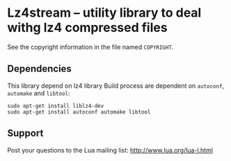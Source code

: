 Lz4stream – utility library to deal withg lz4 compressed files
==============================================================

See the copyright information in the file named `COPYRIGHT`.

Dependencies
------------

This library depend on lz4 library
Build process are dependent on `autoconf`, `automake` and `libtool`:

    sudo apt-get install liblz4-dev
    sudo apt-get install autoconf automake libtool

Support
-------

Post your questions to the Lua mailing list: http://www.lua.org/lua-l.html
